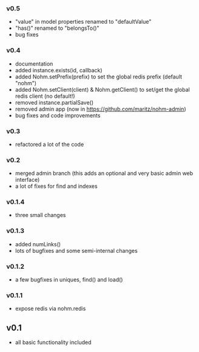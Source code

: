 ### v0.5
   - "value" in model properties renamed to "defaultValue"
   - "has()" renamed to "belongsTo()"
   - bug fixes
### v0.4
   - documentation
   - added instance.exists(id, callback)
   - added Nohm.setPrefix(prefix) to set the global redis prefix (default "nohm")
   - added Nohm.setClient(client) & Nohm.getClient() to set/get the global redis client (no default!)
   - removed instance.partialSave()
   - removed admin app (now in https://github.com/maritz/nohm-admin)
   - bug fixes and code improvements
### v0.3
   - refactored a lot of the code
### v0.2
   - merged admin branch (this adds an optional and very basic admin web interface)
   - a lot of fixes for find and indexes
### v0.1.4
   - three small changes
### v0.1.3
   - added numLinks()
   - lots of bugfixes and some semi-internal changes
### v0.1.2
   - a few bugfixes in uniques, find() and load()
### v0.1.1
   - expose redis via nohm.redis
## v0.1
   - all basic functionality included
